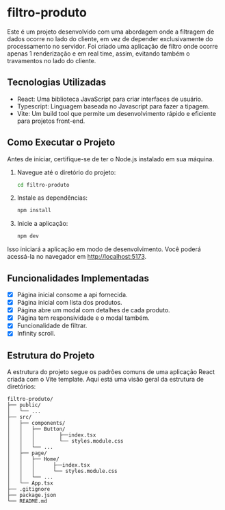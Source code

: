 # filtro-produto

Este é um projeto desenvolvido com uma abordagem onde a filtragem de dados ocorre no lado do cliente, em vez de depender exclusivamente do processamento no servidor. Foi criado uma aplicação de filtro onde ocorre apenas 1 renderização e em real time, assim, evitando também o travamentos no lado do cliente.

## Tecnologias Utilizadas

- React: Uma biblioteca JavaScript para criar interfaces de usuário.
- Typescript: Linguagem baseada no Javascript para fazer a tipagem.
- Vite: Um build tool que permite um desenvolvimento rápido e eficiente para projetos front-end.

## Como Executar o Projeto

Antes de iniciar, certifique-se de ter o Node.js instalado em sua máquina.

1. Navegue até o diretório do projeto:

   ```bash
   cd filtro-produto
   ```

2. Instale as dependências:

   ```bash
   npm install
   ```

3. Inicie a aplicação:
   ```bash
   npm dev
   ```

Isso iniciará a aplicação em modo de desenvolvimento. Você poderá acessá-la no navegador em [http://localhost:5173](http://localhost:5173).

## Funcionalidades Implementadas

- [x] Página inicial consome a api fornecida.
- [x] Página inicial com lista dos produtos.
- [x] Página abre um modal com detalhes de cada produto.
- [x] Página tem responsividade e o modal também.
- [x] Funcionalidade de filtrar.
- [x] Infinity scroll.

## Estrutura do Projeto

A estrutura do projeto segue os padrões comuns de uma aplicação React criada com o Vite template. Aqui está uma visão geral da estrutura de diretórios:

```
filtro-produto/
├── public/
│   └── ...
├── src/
│   ├── components/
│   │   ├── Button/
│   │   │        ├──index.tsx
│   │   │        └── styles.module.css
│   │   └── ...
│   ├── page/
│   │   ├── Home/
│   │   │      ├──index.tsx
│   │   │      └── styles.module.css
│   │   └── ...
│   └── App.tsx
├── .gitignore
├── package.json
└── README.md
```
